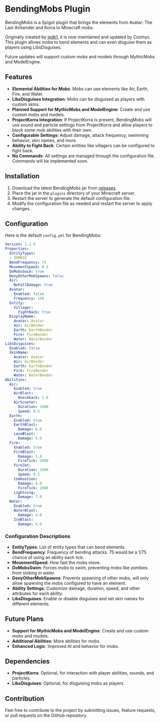 # BendingMobs Plugin

BendingMobs is a Spigot plugin that brings the elements from Avatar: The Last Airbender and Korra to Minecraft mobs. 

Originally created by [jedk1](https://github.com/philip-iv/ProjectKorraMobs), it is now maintained and updated by Cozmyc. This plugin allows mobs to bend elements and can even disguise them as players using LibsDisguises. 

Future updates will support custom mobs and models through MythicMobs and ModelEngine.

## Features

- **Elemental Abilities for Mobs**: Mobs can use elements like Air, Earth, Fire, and Water.
- **LibsDisguises Integration**: Mobs can be disguised as players with custom skins.
- **Planned Support for MythicMobs and ModelEngine**: Create and use custom mobs and models.
- **ProjectKorra Integration**: If ProjectKorra is present, BendingMobs will use sound and particle settings from ProjectKorra and allow players to block some mob abilities with their own.
- **Configurable Settings**: Adjust damage, attack frequency, swimming behavior, skin names, and more.
- **Ability to Fight Back**: Certain entities like villagers can be configured to fight back.
- **No Commands**: All settings are managed through the configuration file. Commands will be implemented soon.

## Installation

1. Download the latest BendingMobs jar from [releases](https://github.com/CozmycDev/BendingMobs/releases).
2. Place the jar in the `plugins` directory of your Minecraft server.
3. Restart the server to generate the default configuration file.
4. Modify the configuration file as needed and restart the server to apply changes.

## Configuration

Here is the default `config.yml` for BendingMobs:

```yaml
Version: 1.2.0
Properties:
  EntityTypes:
  - ZOMBIE
  BendFrequency: 75
  MovementSpeed: 0.3
  DoMobsSwim: true
  DenyOtherMobSpawns: false
  Air:
    NoFallDamage: true
  Avatar:
    Enabled: false
    Frequency: 150
  Entity:
    Villager:
      FightBack: true
  DisplayName:
    Avatar: Avatar
    Air: AirBender
    Earth: EarthBender
    Fire: FireBender
    Water: WaterBender
LibsDisguises:
  Enabled: false
  SkinName:
    Avatar: Avatar
    Air: AirBender
    Earth: EarthBender
    Fire: FireBender
    Water: WaterBender
Abilities:
  Air:
    Enabled: true
    AirBlast:
      Knockback: 2.0
    AirScooter:
      Duration: 1000
      Speed: 0.5
  Earth:
    Enabled: true
    EarthBlast:
      Damage: 6.0
    LavaBlast:
      Damage: 6.0
  Fire:
    Enabled: true
    FireBlast:
      Damage: 5.0
      FireTick: 2000
    FireJet:
      Duration: 1000
      Speed: 0.5
    Combustion:
      Damage: 6.0
      FireTick: 2000
    Lightning:
      Damage: 7.0
  Water:
    Enabled: true
    WaterBlast:
      Damage: 4.0
    IceBlast:
      Damage: 6.0
```

### Configuration Descriptions

- **EntityTypes**: List of entity types that can bend elements. 
- **BendFrequency**: Frequency of bending attacks. 75 would be a 1/75 chance of using an ability each tick.
- **MovementSpeed**: How fast the mobs move.
- **DoMobsSwim**: Forces mobs to swim, preventing mobs like zombies from sinking in water. 
- **DenyOtherMobSpawns**: Prevents spawning of other mobs, will only allow spawning the mobs configured to have an element.
- **Ability Settings**: Customize damage, duration, speed, and other attributes for each ability.
- **LibsDisguises**: Enable or disable disguises and set skin names for different elements.

## Future Plans

- **Support for MythicMobs and ModelEngine**: Create and use custom mobs and models.
- **Additional Abilities**: More abilities for mobs.
- **Enhanced Logic**: Improved AI and behavior for mobs.

## Dependencies

- **ProjectKorra**: Optional, for interaction with player abilities, sounds, and particles.
- **LibsDisguises**: Optional, for disguising mobs as players.

## Contribution

Feel free to contribute to the project by submitting issues, feature requests, or pull requests on the GitHub repository.
